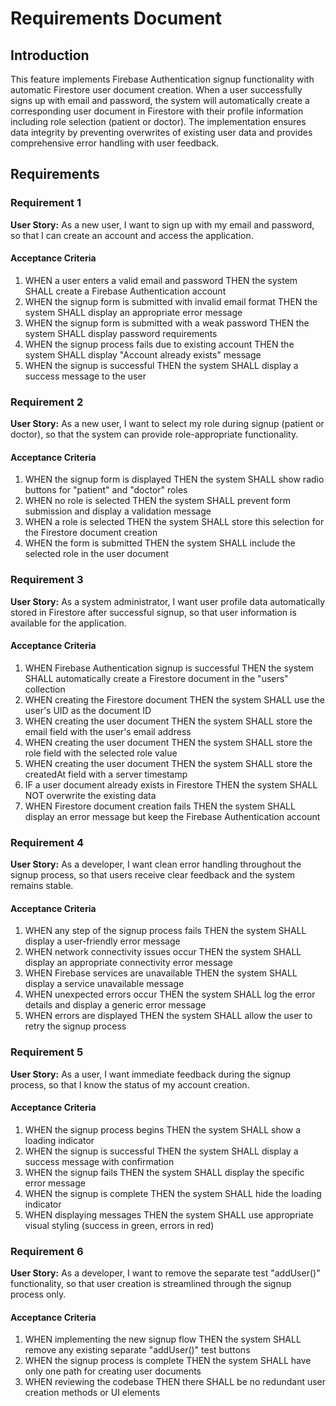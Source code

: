 # Requirements Document

## Introduction

This feature implements Firebase Authentication signup functionality with automatic Firestore user document creation. When a user successfully signs up with email and password, the system will automatically create a corresponding user document in Firestore with their profile information including role selection (patient or doctor). The implementation ensures data integrity by preventing overwrites of existing user data and provides comprehensive error handling with user feedback.

## Requirements

### Requirement 1

**User Story:** As a new user, I want to sign up with my email and password, so that I can create an account and access the application.

#### Acceptance Criteria

1. WHEN a user enters a valid email and password THEN the system SHALL create a Firebase Authentication account
2. WHEN the signup form is submitted with invalid email format THEN the system SHALL display an appropriate error message
3. WHEN the signup form is submitted with a weak password THEN the system SHALL display password requirements
4. WHEN the signup process fails due to existing account THEN the system SHALL display "Account already exists" message
5. WHEN the signup is successful THEN the system SHALL display a success message to the user

### Requirement 2

**User Story:** As a new user, I want to select my role during signup (patient or doctor), so that the system can provide role-appropriate functionality.

#### Acceptance Criteria

1. WHEN the signup form is displayed THEN the system SHALL show radio buttons for "patient" and "doctor" roles
2. WHEN no role is selected THEN the system SHALL prevent form submission and display a validation message
3. WHEN a role is selected THEN the system SHALL store this selection for the Firestore document creation
4. WHEN the form is submitted THEN the system SHALL include the selected role in the user document

### Requirement 3

**User Story:** As a system administrator, I want user profile data automatically stored in Firestore after successful signup, so that user information is available for the application.

#### Acceptance Criteria

1. WHEN Firebase Authentication signup is successful THEN the system SHALL automatically create a Firestore document in the "users" collection
2. WHEN creating the Firestore document THEN the system SHALL use the user's UID as the document ID
3. WHEN creating the user document THEN the system SHALL store the email field with the user's email address
4. WHEN creating the user document THEN the system SHALL store the role field with the selected role value
5. WHEN creating the user document THEN the system SHALL store the createdAt field with a server timestamp
6. IF a user document already exists in Firestore THEN the system SHALL NOT overwrite the existing data
7. WHEN Firestore document creation fails THEN the system SHALL display an error message but keep the Firebase Authentication account

### Requirement 4

**User Story:** As a developer, I want clean error handling throughout the signup process, so that users receive clear feedback and the system remains stable.

#### Acceptance Criteria

1. WHEN any step of the signup process fails THEN the system SHALL display a user-friendly error message
2. WHEN network connectivity issues occur THEN the system SHALL display an appropriate connectivity error message
3. WHEN Firebase services are unavailable THEN the system SHALL display a service unavailable message
4. WHEN unexpected errors occur THEN the system SHALL log the error details and display a generic error message
5. WHEN errors are displayed THEN the system SHALL allow the user to retry the signup process

### Requirement 5

**User Story:** As a user, I want immediate feedback during the signup process, so that I know the status of my account creation.

#### Acceptance Criteria

1. WHEN the signup process begins THEN the system SHALL show a loading indicator
2. WHEN the signup is successful THEN the system SHALL display a success message with confirmation
3. WHEN the signup fails THEN the system SHALL display the specific error message
4. WHEN the signup is complete THEN the system SHALL hide the loading indicator
5. WHEN displaying messages THEN the system SHALL use appropriate visual styling (success in green, errors in red)

### Requirement 6

**User Story:** As a developer, I want to remove the separate test "addUser()" functionality, so that user creation is streamlined through the signup process only.

#### Acceptance Criteria

1. WHEN implementing the new signup flow THEN the system SHALL remove any existing separate "addUser()" test buttons
2. WHEN the signup process is complete THEN the system SHALL have only one path for creating user documents
3. WHEN reviewing the codebase THEN there SHALL be no redundant user creation methods or UI elements